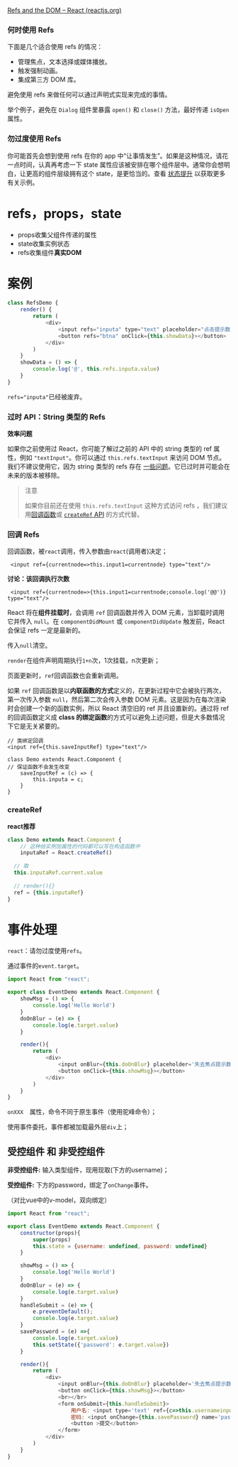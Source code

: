 [Refs and the DOM – React (reactjs.org)](https://zh-hans.reactjs.org/docs/refs-and-the-dom.html#gatsby-focus-wrapper)

### 何时使用 Refs

下面是几个适合使用 refs 的情况：

- 管理焦点，文本选择或媒体播放。
- 触发强制动画。
- 集成第三方 DOM 库。

避免使用 refs 来做任何可以通过声明式实现来完成的事情。

举个例子，避免在 `Dialog` 组件里暴露 `open()` 和 `close()` 方法，最好传递 `isOpen` 属性。

### 勿过度使用 Refs

你可能首先会想到使用 refs 在你的 app 中“让事情发生”。如果是这种情况，请花一点时间，认真再考虑一下 state 属性应该被安排在哪个组件层中。通常你会想明白，让更高的组件层级拥有这个 state，是更恰当的。查看 [状态提升](https://zh-hans.reactjs.org/docs/lifting-state-up.html) 以获取更多有关示例。

# refs，props，state

- props收集父组件传递的属性
- state收集实例状态
- refs收集组件**真实DOM**

# 案例

```javascript
class RefsDemo {
    render() {
        return (
            <div>
                <input refs="inputa" type="text" placeholder="点击提示数据" />
                <button refs="btna" onClick={this.showData}></button>
            </div>
        )
    }
    showData = () => {
        console.log('@', this.refs.inputa.value)
    }
}
```

`refs="inputa"`已经被废弃。

### 过时 API：String 类型的 Refs

**效率问题**

如果你之前使用过 React，你可能了解过之前的 API 中的 string 类型的 ref 属性，例如 `"textInput"`。你可以通过 `this.refs.textInput` 来访问 DOM 节点。我们不建议使用它，因为 string 类型的 refs 存在 [一些问题](https://github.com/facebook/react/pull/8333#issuecomment-271648615)。它已过时并可能会在未来的版本被移除。

> 注意
>
> 如果你目前还在使用 `this.refs.textInput` 这种方式访问 refs ，我们建议用[回调函数](https://zh-hans.reactjs.org/docs/refs-and-the-dom.html#callback-refs)或 [`createRef` API](https://zh-hans.reactjs.org/docs/refs-and-the-dom.html#creating-refs) 的方式代替。

### 回调 Refs

回调函数，被`react`调用，传入参数由`react`(调用者)决定；

```
 <input ref={currentnode=>this.input1=currentnode} type="text"/>
```

**讨论：该回调执行次数**

```
 <input ref={currentnode=>{this.input1=currentnode;console.log('@@')} type="text"/>
```

React 将在**组件挂载时**，会调用 `ref` 回调函数并传入 DOM 元素，当卸载时调用它并传入 `null`。在 `componentDidMount` 或 `componentDidUpdate` 触发前，React 会保证 refs 一定是最新的。

传入`null`清空。



`render`在组件声明周期执行`1+n`次，1次挂载，n次更新；

页面更新时，`ref`回调函数也会重新调用。

如果 `ref` 回调函数是以**内联函数的方式**定义的，在更新过程中它会被执行两次，第一次传入参数 `null`，然后第二次会传入参数 DOM 元素。这是因为在每次渲染时会创建一个新的函数实例，所以 React 清空旧的 ref 并且设置新的。通过将 ref 的回调函数定义成 **class 的绑定函数**的方式可以避免上述问题，但是大多数情况下它是无关紧要的。

```
// 类绑定回调
<input ref={this.saveInputRef} type="text"/>

class Demo extends React.Component {
// 保证函数不会发生改变
	saveInputRef = (c) => {
		this.inputa = c;
	}
}
```

### createRef

**react推荐**

```javascript
class Demo extends React.Component {
	// 这种给实例加属性的代码都可以写在构造函数中
	inputaRef = React.createRef()
  
  // 取
  this.inputaRef.current.value
  
  // render(){}
  ref = {this.inputaRef}
}
```



# 事件处理

`react`：请勿过度使用`refs`。

通过事件的`event.target`。

```javascript
import React from "react";

export class EventDemo extends React.Component {
    showMsg = () => {
        console.log('Hello World')
    }
    doOnBlur = (e) => {
        console.log(e.target.value)
    }

    render(){
        return (
            <div>
                <input onBlur={this.doOnBlur} placeholder='失去焦点提示数据'></input>
                <button onClick={this.showMsg}></button>
            </div>
        )
    }
}
```

`onXXX	`属性，命令不同于原生事件（使用驼峰命令）；

使用事件委托，事件都被加载最外层`div`上；

## 受控组件 和 非受控组件

**非受控组件:** 输入类型组件，现用现取(下方的username)；

**受控组件:** 下方的password，绑定了`onChange`事件。

（对比vue中的v-model，双向绑定）

```javascript
import React from "react";

export class EventDemo extends React.Component {
    constructor(props){
        super(props)
        this.state = {username: undefined, password: undefined}
    }

    showMsg = () => {
        console.log('Hello World')
    }
    doOnBlur = (e) => {
        console.log(e.target.value)
    }
    handleSubmit = (e) => {
        e.preventDefault();
        console.log(e.target.value)
    }
    savePassword = (e) =>{
        console.log(e.target.value)
        this.setState({'password': e.target.value})
    }

    render(){
        return (
            <div>
                <input onBlur={this.doOnBlur} placeholder='失去焦点提示数据'></input>
                <button onClick={this.showMsg}></button>
                <br></br>
                <form onSubmit={this.handleSubmit}>
                    用户名: <input type='text' ref={c=>this.usernameinput=c} name='username' placeholder='用户名'></input>
                    密码: <input onChange={this.savePassword} name='password'></input>
                    <button >提交</button>
                </form>
            </div>
        )
    }
}
```

